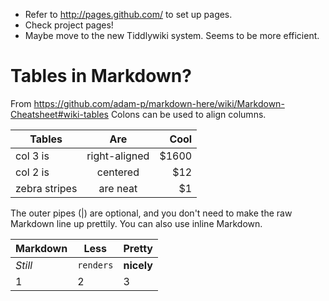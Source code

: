 * Refer to http://pages.github.com/ to set up pages.
* Check project pages!
* Maybe move to the new Tiddlywiki system. Seems to be more efficient.

# Tables in Markdown?
From https://github.com/adam-p/markdown-here/wiki/Markdown-Cheatsheet#wiki-tables
Colons can be used to align columns.

| Tables        | Are           | Cool  |
| ------------- |:-------------:| -----:|
| col 3 is      | right-aligned | $1600 |
| col 2 is      | centered      |   $12 |
| zebra stripes | are neat      |    $1 |

The outer pipes (|) are optional, and you don't need to make the raw Markdown line up prettily. You can also use inline Markdown.

Markdown | Less | Pretty
--- | --- | ---
*Still* | `renders` | **nicely**
1 | 2 | 3
